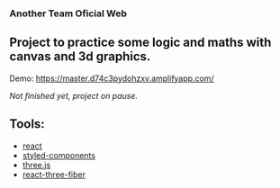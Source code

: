 ### Another Team Oficial Web

## Project to practice some logic and maths with canvas and 3d graphics.

Demo: https://master.d74c3pydohzxv.amplifyapp.com/

_Not finished yet, project on pause._

## Tools: 

* [react](https://es.reactjs.org/)
* [styled-components](https://www.npmjs.com/package/styled-components)
* [three.js](https://www.npmjs.com/package/three)
* [react-three-fiber](https://www.npmjs.com/package/react-three-fiber)
